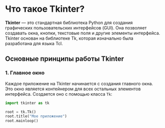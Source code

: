 # Что такое Tkinter?

**Tkinter** — это стандартная библиотека Python для создания графических пользовательских интерфейсов (GUI). Она позволяет создавать окна, кнопки, текстовые поля и другие элементы интерфейса. Tkinter основан на библиотеке Tk, которая изначально была разработана для языка Tcl.

## Основные принципы работы Tkinter

### 1. Главное окно
Каждое приложение на Tkinter начинается с создания главного окна. Это окно является контейнером для всех остальных элементов интерфейса. Создается оно с помощью класса `Tk`:
```python
import tkinter as tk

root = tk.Tk()
root.title("Мое приложение")
root.mainloop()
